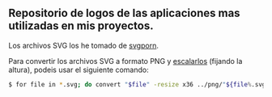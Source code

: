 ## Repositorio de logos de las aplicaciones mas utilizadas en mis proyectos.

Los archivos SVG los he tomado de [svgporn][svgporn-link].

Para convertir los archivos SVG a formato PNG y [escalarlos][howtogeek-link] (fijando la altura), podeis usar el siguiente comando:

```bash
$ for file in *.svg; do convert "$file" -resize x36 ../png/"${file%.svg}.png"; done
```

[svgporn-link]: https://svgporn.com

[howtogeek-link]: https://www.howtogeek.com/109369/how-to-quickly-resize-convert-modify-images-from-the-linux-terminal/